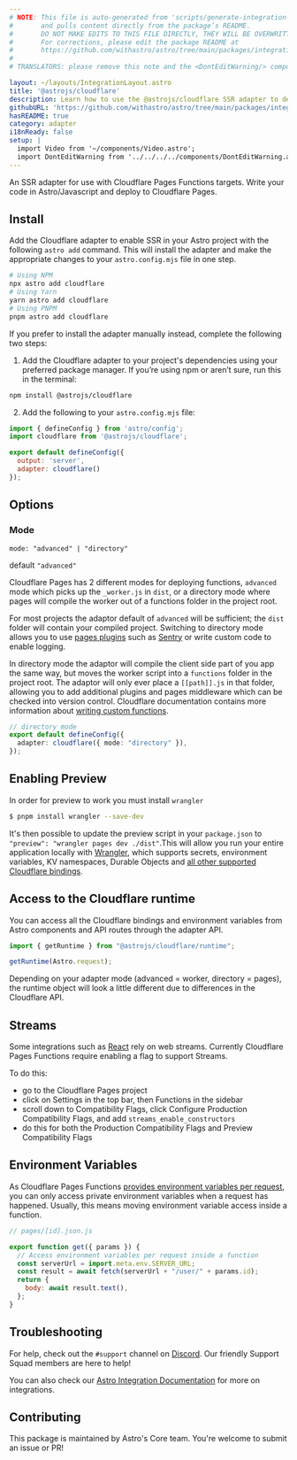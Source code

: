 ```yaml
---
# NOTE: This file is auto-generated from 'scripts/generate-integration-pages.ts'
#       and pulls content directly from the package’s README.
#       DO NOT MAKE EDITS TO THIS FILE DIRECTLY, THEY WILL BE OVERWRITTEN!
#       For corrections, please edit the package README at
#       https://github.com/withastro/astro/tree/main/packages/integrations/cloudflare/
#
# TRANSLATORS: please remove this note and the <DontEditWarning/> component.

layout: ~/layouts/IntegrationLayout.astro
title: '@astrojs/cloudflare'
description: Learn how to use the @astrojs/cloudflare SSR adapter to deploy your Astro project.
githubURL: 'https://github.com/withastro/astro/tree/main/packages/integrations/cloudflare/'
hasREADME: true
category: adapter
i18nReady: false
setup: |
  import Video from '~/components/Video.astro';
  import DontEditWarning from '../../../../components/DontEditWarning.astro';
---
```


<DontEditWarning/>

An SSR adapter for use with Cloudflare Pages Functions targets. Write your code in Astro/Javascript and deploy to Cloudflare Pages.

## Install

Add the Cloudflare adapter to enable SSR in your Astro project with the following `astro add` command. This will install the adapter and make the appropriate changes to your `astro.config.mjs` file in one step.

```sh
# Using NPM
npx astro add cloudflare
# Using Yarn
yarn astro add cloudflare
# Using PNPM
pnpm astro add cloudflare
```

If you prefer to install the adapter manually instead, complete the following two steps:

1.  Add the Cloudflare adapter to your project's dependencies using your preferred package manager. If you’re using npm or aren’t sure, run this in the terminal:

```bash
npm install @astrojs/cloudflare
```

2.  Add the following to your `astro.config.mjs` file:

```js title="astro.config.mjs" ins={2, 5-6}
import { defineConfig } from 'astro/config';
import cloudflare from '@astrojs/cloudflare';

export default defineConfig({
  output: 'server',
  adapter: cloudflare()
});
```

## Options

### Mode

`mode: "advanced" | "directory"`

default `"advanced"`

Cloudflare Pages has 2 different modes for deploying functions, `advanced` mode which picks up the `_worker.js` in `dist`, or a directory mode where pages will compile the worker out of a functions folder in the project root.

For most projects the adaptor default of `advanced` will be sufficient; the `dist` folder will contain your compiled project. Switching to directory mode allows you to use [pages plugins](https://developers.cloudflare.com/pages/platform/functions/plugins/) such as [Sentry](https://developers.cloudflare.com/pages/platform/functions/plugins/sentry/) or write custom code to enable logging.

In directory mode the adaptor will compile the client side part of you app the same way, but moves the worker script into a `functions` folder in the project root. The adaptor will only ever place a `[[path]].js` in that folder, allowing you to add additional plugins and pages middleware which can be checked into version control. Cloudflare documentation contains more information about [writing custom functions](https://developers.cloudflare.com/pages/platform/functions/).

```ts
// directory mode
export default defineConfig({
  adapter: cloudflare({ mode: "directory" }),
});

```

## Enabling Preview

In order for preview to work you must install `wrangler`

```sh
$ pnpm install wrangler --save-dev
```

It's then possible to update the preview script in your `package.json` to `"preview": "wrangler pages dev ./dist"`.This will allow you run your entire application locally with [Wrangler](https://github.com/cloudflare/wrangler2), which supports secrets, environment variables, KV namespaces, Durable Objects and [all other supported Cloudflare bindings](https://developers.cloudflare.com/pages/platform/functions/#adding-bindings).

## Access to the Cloudflare runtime

You can access all the Cloudflare bindings and environment variables from Astro components and API routes through the adapter API.

```js
import { getRuntime } from "@astrojs/cloudflare/runtime";

getRuntime(Astro.request);
```

Depending on your adapter mode (advanced = worker, directory = pages), the runtime object will look a little different due to differences in the Cloudflare API.

## Streams

Some integrations such as [React](https://github.com/withastro/astro/tree/main/packages/integrations/react) rely on web streams. Currently Cloudflare Pages Functions require enabling a flag to support Streams.

To do this:

*   go to the Cloudflare Pages project
*   click on Settings in the top bar, then Functions in the sidebar
*   scroll down to Compatibility Flags, click Configure Production Compatibility Flags, and add `streams_enable_constructors`
*   do this for both the Production Compatibility Flags and Preview Compatibility Flags

## Environment Variables

As Cloudflare Pages Functions [provides environment variables per request](https://developers.cloudflare.com/pages/platform/functions/#adding-environment-variables-locally), you can only access private environment variables when a request has happened. Usually, this means moving environment variable access inside a function.

```js
// pages/[id].json.js

export function get({ params }) {
  // Access environment variables per request inside a function
  const serverUrl = import.meta.env.SERVER_URL;
  const result = await fetch(serverUrl + "/user/" + params.id);
  return {
    body: await result.text(),
  };
}
```

## Troubleshooting

For help, check out the `#support` channel on [Discord](https://astro.build/chat). Our friendly Support Squad members are here to help!

You can also check our [Astro Integration Documentation][astro-integration] for more on integrations.

## Contributing

This package is maintained by Astro's Core team. You're welcome to submit an issue or PR!

[astro-integration]: /en/guides/integrations-guide/
